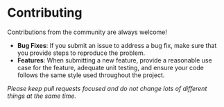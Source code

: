 # Contributing
Contributions from the community are always welcome!
- **Bug Fixes**: If you submit an issue to address a bug fix, make sure that you provide steps to reproduce the problem.
- **Features**: When submitting a new feature, provide a reasonable use case for the feature, adequate unit testing, and ensure your code follows the same style used throughout the project.

*Please keep pull requests focused and do not change lots of different things at the same time.*
